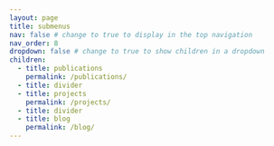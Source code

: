 ```yaml
---
layout: page
title: submenus
nav: false # change to true to display in the top navigation
nav_order: 8
dropdown: false # change to true to show children in a dropdown
children:
  - title: publications
    permalink: /publications/
  - title: divider
  - title: projects
    permalink: /projects/
  - title: divider
  - title: blog
    permalink: /blog/
---
```

